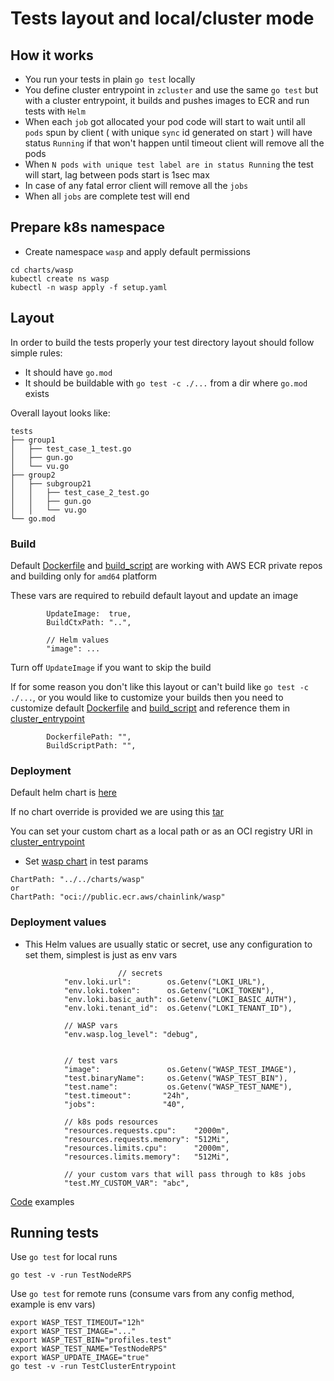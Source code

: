# Tests layout and local/cluster mode

## How it works
- You run your tests in plain `go test` locally
- You define cluster entrypoint in `zcluster` and use the same `go test` but with a cluster entrypoint, it builds and pushes images to ECR and run tests with `Helm`
- When each `job` got allocated your pod code will start to wait until all `pods` spun by client ( with unique `sync` id generated on start ) will have status `Running` if that won't happen until timeout client will remove all the pods
- When `N pods with unique test label are in status Running` the test will start, lag between pods start is 1sec max
- In case of any fatal error client will remove all the `jobs`
- When all `jobs` are complete test will end

## Prepare k8s namespace
- Create namespace `wasp` and apply default permissions
```
cd charts/wasp
kubectl create ns wasp
kubectl -n wasp apply -f setup.yaml
```

## Layout
In order to build the tests properly your test directory layout should follow simple rules:
- It should have `go.mod`
- It should be buildable with `go test -c ./...` from a dir where `go.mod` exists

Overall layout looks like:
```
tests
├── group1
│   ├── test_case_1_test.go
│   ├── gun.go
│   └── vu.go
├── group2
│   ├── subgroup21
│   │   ├── test_case_2_test.go
│   │   ├── gun.go
│   │   └── vu.go
└── go.mod
```

### Build

Default [Dockerfile](../Dockerfile) and [build_script](../build_test_image.sh) are working with AWS ECR private repos and building only for `amd64` platform

These vars are required to rebuild default layout and update an image
```
		UpdateImage:  true,
		BuildCtxPath: "..",
		
		// Helm values
		"image": ...
```
Turn off `UpdateImage` if you want to skip the build

If for some reason you don't like this layout or can't build like `go test -c ./...`, or you would like to customize your builds then you need to customize default [Dockerfile](../Dockerfile) and [build_script](../build_test_image.sh) and reference them in [cluster_entrypoint](zcluster/cluster_test.go)
```
		DockerfilePath: "",
		BuildScriptPath: "",
```

### Deployment

Default helm chart is [here](../charts/wasp)

If no chart override is provided we are using this [tar](../charts/wasp/wasp-0.1.8.tgz)

You can set your custom chart as a local path or as an OCI registry URI in [cluster_entrypoint](zcluster/cluster_test.go)
- Set [wasp chart](../charts/wasp) in test params
```
ChartPath: "../../charts/wasp"
or 
ChartPath: "oci://public.ecr.aws/chainlink/wasp"
```

### Deployment values
- This Helm values are usually static or secret, use any configuration to set them, simplest is just as env vars
```
                        // secrets
			"env.loki.url":        os.Getenv("LOKI_URL"),
			"env.loki.token":      os.Getenv("LOKI_TOKEN"),
			"env.loki.basic_auth": os.Getenv("LOKI_BASIC_AUTH"),
			"env.loki.tenant_id":  os.Getenv("LOKI_TENANT_ID"),
			
			// WASP vars
			"env.wasp.log_level": "debug",

			
			// test vars
			"image":               os.Getenv("WASP_TEST_IMAGE"),
			"test.binaryName":     os.Getenv("WASP_TEST_BIN"),
			"test.name":           os.Getenv("WASP_TEST_NAME"),
			"test.timeout":       "24h",
			"jobs":               "40",
			
			// k8s pods resources
			"resources.requests.cpu":    "2000m",
			"resources.requests.memory": "512Mi",
			"resources.limits.cpu":      "2000m",
			"resources.limits.memory":   "512Mi",
			
			// your custom vars that will pass through to k8s jobs
			"test.MY_CUSTOM_VAR": "abc",
```
[Code](zcluster) examples

## Running tests

Use `go test` for local runs
```
go test -v -run TestNodeRPS
```

Use `go test` for remote runs (consume vars from any config method, example is env vars)
```
export WASP_TEST_TIMEOUT="12h"
export WASP_TEST_IMAGE="..."
export WASP_TEST_BIN="profiles.test"
export WASP_TEST_NAME="TestNodeRPS"
export WASP_UPDATE_IMAGE="true"
go test -v -run TestClusterEntrypoint
```